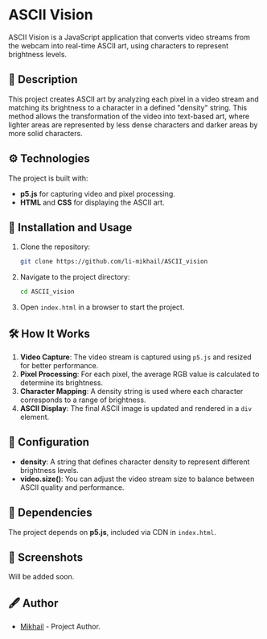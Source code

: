 # ASCII Vision

ASCII Vision is a JavaScript application that converts video streams from the webcam into real-time ASCII art, using characters to represent brightness levels.

## 📖 Description

This project creates ASCII art by analyzing each pixel in a video stream and matching its brightness to a character in a defined "density" string. This method allows the transformation of the video into text-based art, where lighter areas are represented by less dense characters and darker areas by more solid characters.

## ⚙️ Technologies

The project is built with:
- **p5.js** for capturing video and pixel processing.
- **HTML** and **CSS** for displaying the ASCII art.

## 🚀 Installation and Usage

1. Clone the repository:
   ```bash
   git clone https://github.com/li-mikhail/ASCII_vision
   ```
2. Navigate to the project directory:
   ```bash
   cd ASCII_vision
   ```
3. Open `index.html` in a browser to start the project.

## 🛠 How It Works

1. **Video Capture**: The video stream is captured using `p5.js` and resized for better performance.
2. **Pixel Processing**: For each pixel, the average RGB value is calculated to determine its brightness.
3. **Character Mapping**: A density string is used where each character corresponds to a range of brightness.
4. **ASCII Display**: The final ASCII image is updated and rendered in a `div` element.

## 🔧 Configuration

- **density**: A string that defines character density to represent different brightness levels.
- **video.size()**: You can adjust the video stream size to balance between ASCII quality and performance.

## 🚨 Dependencies

The project depends on **p5.js**, included via CDN in `index.html`.

## 📸 Screenshots

Will be added soon.

## 🖋 Author

- [Mikhail](https://github.com/li-mikhail) - Project Author.